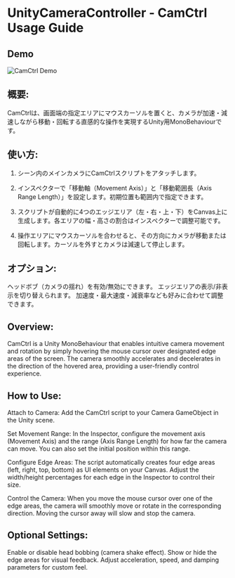 # UnityCameraController - CamCtrl Usage Guide

## Demo
![CamCtrl Demo](demo.gif)

## 概要:
CamCtrlは、画面端の指定エリアにマウスカーソルを置くと、カメラが加速・減速しながら移動・回転する直感的な操作を実現するUnity用MonoBehaviourです。

## 使い方:
1. シーン内のメインカメラにCamCtrlスクリプトをアタッチします。

2. インスペクターで「移動軸（Movement Axis）」と「移動範囲長（Axis Range Length）」を設定します。初期位置も範囲内で指定できます。

3. スクリプトが自動的に4つのエッジエリア（左・右・上・下）をCanvas上に生成します。各エリアの幅・高さの割合はインスペクターで調整可能です。

4. 操作エリアにマウスカーソルを合わせると、その方向にカメラが移動または回転します。カーソルを外すとカメラは減速して停止します。

## オプション:
ヘッドボブ（カメラの揺れ）を有効/無効にできます。
エッジエリアの表示/非表示を切り替えられます。
加速度・最大速度・減衰率なども好みに合わせて調整できます。


## Overview:
CamCtrl is a Unity MonoBehaviour that enables intuitive camera movement and rotation by simply hovering the mouse cursor over designated edge areas of the screen. The camera smoothly accelerates and decelerates in the direction of the hovered area, providing a user-friendly control experience.

## How to Use:

Attach to Camera:
Add the CamCtrl script to your Camera GameObject in the Unity scene.

Set Movement Range:
In the Inspector, configure the movement axis (Movement Axis) and the range (Axis Range Length) for how far the camera can move. You can also set the initial position within this range.

Configure Edge Areas:
The script automatically creates four edge areas (left, right, top, bottom) as UI elements on your Canvas. Adjust the width/height percentages for each edge in the Inspector to control their size.

Control the Camera:
When you move the mouse cursor over one of the edge areas, the camera will smoothly move or rotate in the corresponding direction. Moving the cursor away will slow and stop the camera.

## Optional Settings:

Enable or disable head bobbing (camera shake effect).
Show or hide the edge areas for visual feedback.
Adjust acceleration, speed, and damping parameters for custom feel.
